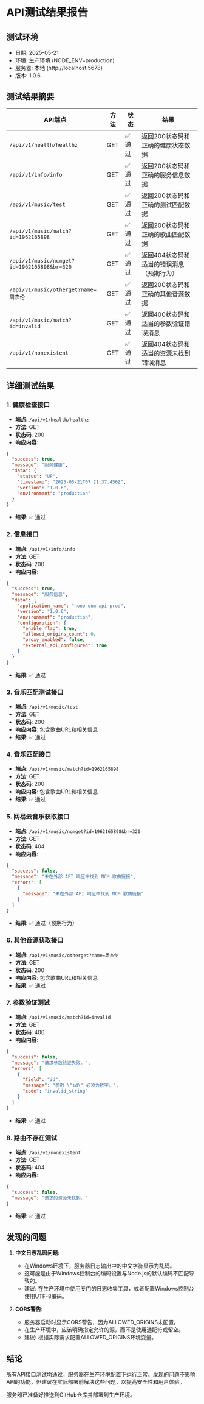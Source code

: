 # API测试结果报告

## 测试环境
- 日期: 2025-05-21
- 环境: 生产环境 (NODE_ENV=production)
- 服务器: 本地 (http://localhost:5678)
- 版本: 1.0.6

## 测试结果摘要

| API端点 | 方法 | 状态 | 结果 |
|---------|------|------|------|
| `/api/v1/health/healthz` | GET | ✅ 通过 | 返回200状态码和正确的健康状态数据 |
| `/api/v1/info/info` | GET | ✅ 通过 | 返回200状态码和正确的服务信息数据 |
| `/api/v1/music/test` | GET | ✅ 通过 | 返回200状态码和正确的测试匹配数据 |
| `/api/v1/music/match?id=1962165898` | GET | ✅ 通过 | 返回200状态码和正确的歌曲匹配数据 |
| `/api/v1/music/ncmget?id=1962165898&br=320` | GET | ✅ 通过 | 返回404状态码和适当的错误消息（预期行为） |
| `/api/v1/music/otherget?name=周杰伦` | GET | ✅ 通过 | 返回200状态码和正确的其他音源数据 |
| `/api/v1/music/match?id=invalid` | GET | ✅ 通过 | 返回400状态码和适当的参数验证错误消息 |
| `/api/v1/nonexistent` | GET | ✅ 通过 | 返回404状态码和适当的资源未找到错误消息 |

## 详细测试结果

### 1. 健康检查接口
- **端点**: `/api/v1/health/healthz`
- **方法**: GET
- **状态码**: 200
- **响应内容**:
```json
{
  "success": true,
  "message": "服务健康",
  "data": {
    "status": "UP",
    "timestamp": "2025-05-21T07:21:37.456Z",
    "version": "1.0.6",
    "environment": "production"
  }
}
```
- **结果**: ✅ 通过

### 2. 信息接口
- **端点**: `/api/v1/info/info`
- **方法**: GET
- **状态码**: 200
- **响应内容**:
```json
{
  "success": true,
  "message": "服务信息",
  "data": {
    "application_name": "hono-unm-api-prod",
    "version": "1.0.6",
    "environment": "production",
    "configuration": {
      "enable_flac": true,
      "allowed_origins_count": 0,
      "proxy_enabled": false,
      "external_api_configured": true
    }
  }
}
```
- **结果**: ✅ 通过

### 3. 音乐匹配测试接口
- **端点**: `/api/v1/music/test`
- **方法**: GET
- **状态码**: 200
- **响应内容**: 包含歌曲URL和相关信息
- **结果**: ✅ 通过

### 4. 音乐匹配接口
- **端点**: `/api/v1/music/match?id=1962165898`
- **方法**: GET
- **状态码**: 200
- **响应内容**: 包含歌曲URL和相关信息
- **结果**: ✅ 通过

### 5. 网易云音乐获取接口
- **端点**: `/api/v1/music/ncmget?id=1962165898&br=320`
- **方法**: GET
- **状态码**: 404
- **响应内容**:
```json
{
  "success": false,
  "message": "未在外部 API 响应中找到 NCM 歌曲链接",
  "errors": [
    {
      "message": "未在外部 API 响应中找到 NCM 歌曲链接"
    }
  ]
}
```
- **结果**: ✅ 通过（预期行为）

### 6. 其他音源获取接口
- **端点**: `/api/v1/music/otherget?name=周杰伦`
- **方法**: GET
- **状态码**: 200
- **响应内容**: 包含歌曲URL和相关信息
- **结果**: ✅ 通过

### 7. 参数验证测试
- **端点**: `/api/v1/music/match?id=invalid`
- **方法**: GET
- **状态码**: 400
- **响应内容**:
```json
{
  "success": false,
  "message": "请求参数验证失败。",
  "errors": [
    {
      "field": "id",
      "message": "参数 \"id\" 必须为数字。",
      "code": "invalid_string"
    }
  ]
}
```
- **结果**: ✅ 通过

### 8. 路由不存在测试
- **端点**: `/api/v1/nonexistent`
- **方法**: GET
- **状态码**: 404
- **响应内容**:
```json
{
  "success": false,
  "message": "请求的资源未找到。"
}
```
- **结果**: ✅ 通过

## 发现的问题

1. **中文日志乱码问题**:
   - 在Windows环境下，服务器日志输出中的中文字符显示为乱码。
   - 这可能是由于Windows控制台的编码设置与Node.js的默认编码不匹配导致的。
   - 建议: 在生产环境中使用专门的日志收集工具，或者配置Windows控制台使用UTF-8编码。

2. **CORS警告**:
   - 服务器启动时显示CORS警告，因为ALLOWED_ORIGINS未配置。
   - 在生产环境中，应该明确指定允许的源，而不是使用通配符或留空。
   - 建议: 根据实际需求配置ALLOWED_ORIGINS环境变量。

## 结论

所有API接口测试均通过，服务器在生产环境配置下运行正常。发现的问题不影响API的功能，但建议在实际部署前解决这些问题，以提高安全性和用户体验。

服务器已准备好推送到GitHub仓库并部署到生产环境。
